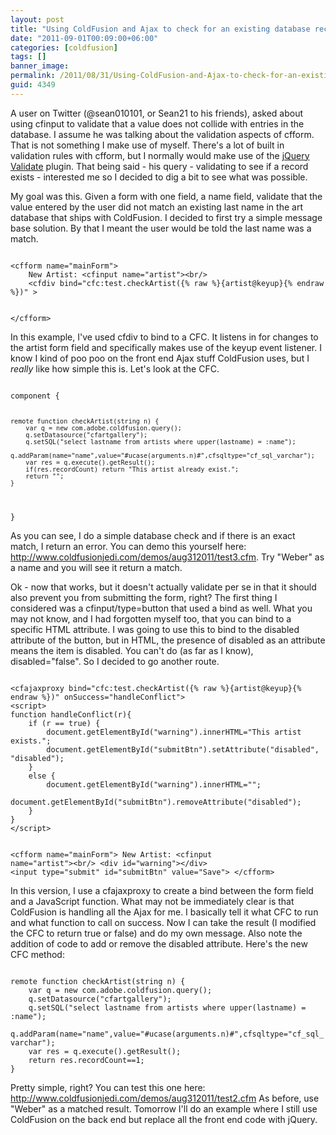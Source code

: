 ```yaml
---
layout: post
title: "Using ColdFusion and Ajax to check for an existing database record"
date: "2011-09-01T00:09:00+06:00"
categories: [coldfusion]
tags: []
banner_image: 
permalink: /2011/08/31/Using-ColdFusion-and-Ajax-to-check-for-an-existing-database-record
guid: 4349
---
```


A user on Twitter (@sean010101, or Sean21 to his friends), asked about using cfinput to validate that a value does not collide with entries in the database. I assume he was talking about the validation aspects of cfform. That is not something I make use of myself. There's a lot of built in validation rules with cfform, but I normally would make use of the <a href="http://bassistance.de/jquery-plugins/jquery-plugin-validation/">jQuery Validate</a> plugin. That being said - his query - validating to see if a record exists - interested me so I decided to dig a bit to see what was possible.
<!--more-->
<p>

My goal was this. Given a form with one field, a name field, validate that the value entered by the user did not match an existing last name in the art database that ships with ColdFusion. I decided to first try a simple message base solution. By that I meant the user would be told the last name was a match.

<p>

<code>
&lt;cfform name="mainForm"&gt;
	New Artist: &lt;cfinput name="artist"&gt;&lt;br/&gt;
	&lt;cfdiv bind="cfc:test.checkArtist({% raw %}{artist@keyup}{% endraw %})" &gt;

&lt;/cfform&gt;
</code>

<p>

In this example, I've used cfdiv to bind to a CFC. It listens in for changes to the artist form field and specifically makes use of the keyup event listener. I know I kind of poo poo on the front end Ajax stuff ColdFusion uses, but I <i>really</i> like how simple this is. Let's look at the CFC.

<p>

<code>
component {

	remote function checkArtist(string n) {
		var q = new com.adobe.coldfusion.query();
		q.setDatasource("cfartgallery");
		q.setSQL("select lastname from artists where upper(lastname) = :name");
		q.addParam(name="name",value="#ucase(arguments.n)#",cfsqltype="cf_sql_varchar");
		var res = q.execute().getResult();
		if(res.recordCount) return "This artist already exist.";
		return "";
	}

}
</code>

<p>

As you can see, I do a simple database check and if there is an exact match, I return an error. You can demo this yourself here: <a href="http://www.raymondcamden.com/demos/aug312011/test3.cfm">http://www.coldfusionjedi.com/demos/aug312011/test3.cfm</a>. Try "Weber" as a name and you will see it return a match.

<p>

Ok - now that works, but it doesn't actually validate per se in that it should also prevent you from submitting the form, right? The first thing I considered was a cfinput/type=button that used a bind as well. What you may not know, and I had forgotten myself too, that you can bind to a specific HTML attribute. I was going to use this to bind to the disabled attribute of the button, but in HTML, the presence of disabled as an attribute means the item is disabled. You can't do (as far as I know), disabled="false". So I decided to go another route.

<p>

<code>
&lt;cfajaxproxy bind="cfc:test.checkArtist({% raw %}{artist@keyup}{% endraw %})" onSuccess="handleConflict"&gt;
&lt;script&gt;
function handleConflict(r){
	if (r == true) {
		document.getElementById("warning").innerHTML="This artist exists.";
		document.getElementById("submitBtn").setAttribute("disabled", "disabled");
	}
	else {
		document.getElementById("warning").innerHTML="";
		document.getElementById("submitBtn").removeAttribute("disabled");	
	}
}
&lt;/script&gt;

&lt;cfform name="mainForm"&gt;
	New Artist: &lt;cfinput name="artist"&gt;&lt;br/&gt;
	&lt;div id="warning"&gt;&lt;/div&gt;
	&lt;input type="submit" id="submitBtn" value="Save"&gt;
&lt;/cfform&gt;
</code>

<p>

In this version, I use a cfajaxproxy to create a bind between the form field and a JavaScript function. What may not be immediately clear is that ColdFusion is handling all the Ajax for me. I basically tell it what CFC to run and what function to call on success. Now I can take the result (I modified the CFC to return true or false) and do my own message. Also note the addition of code to add or remove the disabled attribute. Here's the new CFC method:

<p>

<code>
remote function checkArtist(string n) {
	var q = new com.adobe.coldfusion.query();
	q.setDatasource("cfartgallery");
	q.setSQL("select lastname from artists where upper(lastname) = :name");
	q.addParam(name="name",value="#ucase(arguments.n)#",cfsqltype="cf_sql_varchar");
	var res = q.execute().getResult();
	return res.recordCount==1;
}
</code>

<p>

Pretty simple, right? You can test this one here: <a href="http://www.coldfusionjedi.com/demos/aug312011/test2.cfm">http://www.coldfusionjedi.com/demos/aug312011/test2.cfm</a> As before, use "Weber" as a matched result. Tomorrow I'll do an example where I still use ColdFusion on the back end but replace all the front end code with jQuery.